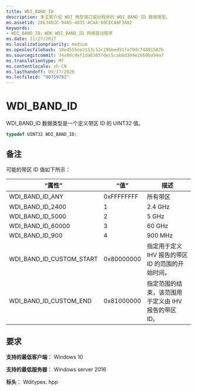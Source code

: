 ```yaml
---
title: WDI_BAND_ID
description: 本主题介绍 WDI 微型端口驱动程序的 WDI_BAND_ID 数据类型。
ms.assetid: 28E34D2C-94A5-4035-ACAA-60CECABF3A02
keywords:
- WDI_BAND_ID，WDK WDI_BAND_ID 网络驱动程序
ms.date: 11/27/2017
ms.localizationpriority: medium
ms.openlocfilehash: 18e4555ee2153c12c29bbed91fa79dc74801587b
ms.sourcegitcommit: 74a8dc9ef1da03857dec5cab8d304e2869ba54a7
ms.translationtype: MT
ms.contentlocale: zh-CN
ms.lasthandoff: 09/17/2020
ms.locfileid: "90759782"
---
```

# <a name="wdi_band_id"></a>WDI_BAND_ID

WDI_BAND_ID 数据类型是一个定义带区 ID 的 UINT32 值。

```c++
typedef UINT32 WDI_BAND_ID;
```

## <a name="remarks"></a>备注

可能的带区 ID 值如下所示：

| “属性” | “值”  | 描述 |
| --- | --- | --- |
| WDI_BAND_ID_ANY | 0xFFFFFFFF | 所有带区 |
| WDI_BAND_ID_2400 | 1 | 2.4 GHz |
| WDI_BAND_ID_5000 | 2 | 5 GHz |
| WDI_BAND_ID_60000 | 3 | 60 GHz |
| WDI_BAND_ID_900 | 4 | 900 MHz |
| WDI_BAND_ID_CUSTOM_START | 0x80000000 |指定用于定义 IHV 报告的带区 ID 的范围的开始时间。 |
| WDI_BAND_ID_CUSTOM_END | 0x81000000 | 指定范围的结束，该范围用于定义由 IHV 报告的带区 ID。 |

## <a name="requirements"></a>要求

**支持的最低客户端**： Windows 10

**支持的最低服务器**： Windows server 2016

**标头**： Wditypes. hpp


